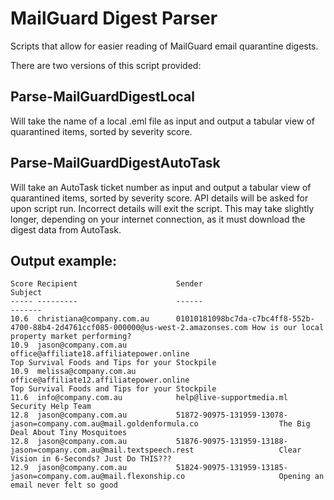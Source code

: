 # MailGuard Digest Parser

Scripts that allow for easier reading of MailGuard email quarantine digests. 

There are two versions of this script provided:





## Parse-MailGuardDigestLocal

Will take the name of a local .eml file as input and output a tabular view of quarantined items, sorted by severity score.

## Parse-MailGuardDigestAutoTask

Will take an AutoTask ticket number as input and output a tabular view of quarantined items, sorted by severity score. API details will be asked for upon script run. Incorrect details will exit the script. This may take slightly longer, depending on your internet connection, as it must download the digest data from AutoTask. 

## Output example:

```
Score Recipient                      Sender                                                                               Subject                                                         
----- ---------                      ------                                                                               -------                                                         
10.6  christiana@company.com.au      01010181098bc7da-c7bc4ff8-552b-4700-88b4-2d4761ccf085-000000@us-west-2.amazonses.com How is our local property market performing?                    
10.9  jason@company.com.au           office@affiliate18.affiliatepower.online                                             Top Survival Foods and Tips for your Stockpile                  
10.9  melissa@company.com.au         office@affiliate12.affiliatepower.online                                             Top Survival Foods and Tips for your Stockpile                  
11.6  info@company.com.au            help@live-supportmedia.ml                                                            Security Help Team                                              
12.8  jason@company.com.au           51872-90975-131959-13078-jason=company.com.au@mail.goldenformula.co                  The Big Deal About Tiny Mosquitoes                              
12.8  jason@company.com.au           51876-90975-131959-13188-jason=company.com.au@mail.textspeech.rest                   Clear Vision in 6-Seconds? Just Do THIS???                      
12.9  jason@company.com.au           51824-90975-131959-13185-jason=company.com.au@mail.flexonship.co                     Opening an email never felt so good                             
```
